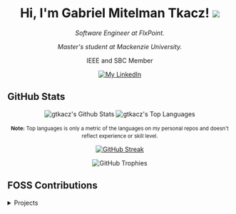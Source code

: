 <p align="center">
 <h1 align="center"> Hi, I'm Gabriel Mitelman Tkacz! <img src="https://media.giphy.com/media/SuZY20qLNE3Hq/giphy.gif" width="50"></h1>
 <p align="center"><em>Software Engineer at FlxPoint.</em></p>
 <p align="center"><em>Master's student at Mackenzie University.</em></p>
 <p align="center">IEEE and SBC Member</p>
</p>

<p align="center">
<a href="https://www.linkedin.com/in/gtkacz/"><img alt="My LinkedIn" src="https://img.shields.io/badge/-gabrieltkacz-blue?style=flat-square&logo=Linkedin&logoColor=white&link=https://www.linkedin.com/in/gtkacz//" /></a>
</p>

<h2>GitHub Stats</h2>

<!-- <details align="center"> 
  <summary>💻 GitHub Profile Stats</summary>
  <br/ align="center">
    <img alt="gtkacz's Github Stats" src="https://github-readme-stats.vercel.app/api?username=gtkacz&show_icons=true&count_private=true&bg_color=0D1117&title_color=56A1F7&text_color=C9D1D9&icon_color=F9826C&hide_border=true" />
    <img alt="gtkacz's Top Languages" src="https://github-readme-stats.vercel.app/api/top-langs/?username=gtkacz&langs_count=6&layout=compact&bg_color=0D1117&title_color=56A1F7&text_color=C9D1D9&icon_color=F9826C&hide_border=true&hide=jupyter%20notebook" />
  <br/>
</details> -->

<div align="center">
 <img alt="gtkacz's Github Stats" src="https://github-readme-stats.vercel.app/api?username=gtkacz&show_icons=true&count_private=true&bg_color=0D1117&title_color=56A1F7&text_color=C9D1D9&icon_color=F9826C&hide_border=true" />
 <img alt="gtkacz's Top Languages" src="https://github-readme-stats.vercel.app/api/top-langs/?username=gtkacz&langs_count=6&layout=compact&bg_color=0D1117&title_color=56A1F7&text_color=C9D1D9&icon_color=F9826C&hide_border=true" /> 
 
 <small align="center"><b>Note:</b> Top languages is only a metric of the languages on my personal repos and doesn't reflect experience or skill level.</small>

 <a href="https://git.io/streak-stats"><img src="https://streak-stats.demolab.com?user=gtkacz&theme=github-dark-blue&hide_border=true&date_format=M%20j%5B%2C%20Y%5D" alt="GitHub Streak" /></a> 
 
 <img src="https://github-profile-trophy.vercel.app/?username=gtkacz&theme=darkhub" alt="GitHub Trophies" />
 
</div>

<h2>FOSS Contributions</h2>
<details>
<summary>Projects</summary>
<ul>
  <li><img alt="Python" src="https://github.com/devicons/devicon/blob/master/icons/python/python-original.svg" width="20"><a href="https://pypi.org/project/temporal-adjuster/">temporal-adjusters-py</a></li>
  <li><img alt="GitHub" src="https://raw.githubusercontent.com/devicons/devicon/master/icons/githubactions/githubactions-original.svg" width="20"><a href="https://github.com/gtkacz/vulture-action">vulture-action</a></li>
  <li><img alt="Python" src="https://github.com/devicons/devicon/blob/master/icons/python/python-original.svg" width="20"><a href="https://pypi.org/project/python-dateutil/">python-dateutil</a></li>
  <li><img alt="Python" src="https://github.com/devicons/devicon/blob/master/icons/python/python-original.svg" width="20"><a href="https://pypi.org/project/brutils/">brutils</a></li>
  <li><img alt="Python" src="https://github.com/devicons/devicon/blob/master/icons/python/python-original.svg" width="20"><a href="https://pypi.org/project/Box/">Box</a></li>
  <li><img alt="Python" src="https://github.com/devicons/devicon/blob/master/icons/python/python-original.svg" width="20"><a href="https://pypi.org/project/python-telegram-bot/">python-telegram-bot</a></li>
  <li><img alt="CSS" src="https://raw.githubusercontent.com/devicons/devicon/master/icons/css3/css3-original.svg" width="20"><a href="https://github.com/anuraghazra/github-readme-stats">github-readme-stats</a></li>
</ul>
</details>
